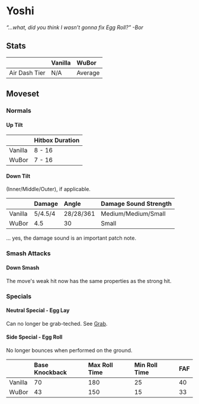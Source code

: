 # Yoshi
*“...what, did you think I wasn’t gonna fix Egg Roll?” -Bor*

## Stats

<datatable>

|                 | Vanilla | WuBor   |
|:--------------- |:------- |:------- |
| Air Dash Tier   | N/A     | Average |

</datatable>

## Moveset

### Normals

#### Up Tilt

<datatable>

|         | Hitbox Duration     |
|:------- |:------------------- |
| Vanilla | 8 - 16              |
| WuBor   | <buff>7 - 16</buff> |

</datatable>

#### Down Tilt

(Inner/Middle/Outer), if applicable.

<datatable>

|         | Damage           | Angle           | Damage Sound Strength |
|:------- |:---------------- |:--------------- |:--------------------- |
| Vanilla | 5/4.5/4          | 28/28/361       | Medium/Medium/Small   |
| WuBor   | <ovhl>4.5</ovhl> | <ovhl>30</ovhl> | <nerf>Small</nerf>    |

</datatable>

... yes, the damage sound is an important patch note.

### Smash Attacks

#### Down Smash

<buff>The move's weak hit now has the same properties as the strong hit.</buff>

### Specials

#### Neutral Special - Egg Lay

<buff>Can no longer be grab-teched. See [Grab](../../system/engine.md#grab).</buff>

#### Side Special - Egg Roll

<buff>No longer bounces when performed on the ground.</buff>

<datatable>

|         | Base Knockback  | Max Roll Time    | Min Roll Time   | FAF             |
|:------- |:--------------- |:---------------- |:--------------- |:--------------- |
| Vanilla | 70              | 180              | 25              | 40              |
| WuBor   | <ovhl>43</ovhl> | <nerf>150</nerf> | <buff>15</buff> | <buff>33</buff> |

</datatable>
